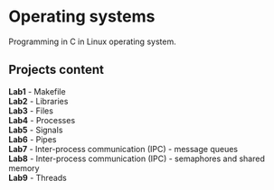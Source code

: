 # Operating systems
Programming in C in Linux operating system.
## Projects content
**Lab1** - Makefile<br>
**Lab2** - Libraries<br>
**Lab3** - Files<br>
**Lab4** - Processes<br>
**Lab5** - Signals<br>
**Lab6** - Pipes<br>
**Lab7** - Inter-process communication (IPC) - message queues<br>
**Lab8** - Inter-process communication (IPC) - semaphores and shared memory<br>
**Lab9** - Threads
